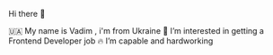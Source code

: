 Hi there 👋


🇺🇦  My name is Vadim , i'm from Ukraine
👀 I’m interested in getting a Frontend Developer job
🔥 I’m capable and hardworking
